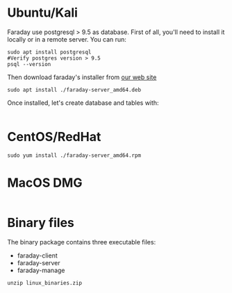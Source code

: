 
# Ubuntu/Kali
Faraday use postgresql > 9.5 as database. First of all, you'll need to install it locally or in a remote server. You can run:
```
sudo apt install postgresql
#Verify postgres version > 9.5
psql --version
```
Then download faraday's installer from [our web site](https://portal.faradaysec.com)
```
sudo apt install ./faraday-server_amd64.deb
```
Once installed, let's create database and tables with:
```

```

# CentOS/RedHat

```
sudo yum install ./faraday-server_amd64.rpm
```

# MacOS DMG

```
```

# Binary files

The binary package contains three executable files:

* faraday-client
* faraday-server
* faraday-manage

```
unzip linux_binaries.zip
```